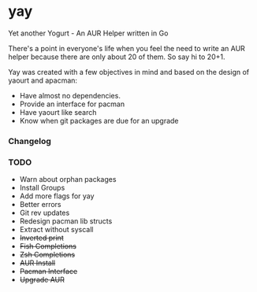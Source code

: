 # yay
Yet another Yogurt - An AUR Helper written in Go

There's a point in everyone's life when you feel the need to write an AUR helper because there are only about 20 of them.
So say hi to 20+1.

Yay was created with a few objectives in mind and based on the design of yaourt and apacman:

- Have almost no dependencies. 
- Provide an interface for pacman 
- Have yaourt like search
- Know when git packages are due for an upgrade

### Changelog


### TODO

- Warn about orphan packages
- Install Groups
- Add more flags for yay
- Better errors
- Git rev updates
- Redesign pacman lib structs
- Extract without syscall
- ~~Inverted print~~
- ~~Fish Completions~~
- ~~Zsh Completions~~
- ~~AUR Install~~
- ~~Pacman Interface~~
- ~~Upgrade AUR~~ 
